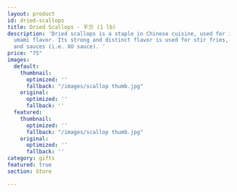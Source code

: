 ```yaml
---
layout: product
id: dried-scallops
title: Dried Scallops - 干贝 (1 lb)
description: 'Dried scallops is a staple in Chinese cuisine, used for its sweet and
  umami flavor. Its strong and distinct flavor is used for stir fries, porridge, stews,
  and sauces (i.e. XO sauce). '
price: "75"
images:
  default:
    thumbnail:
      optimized: ''
      fallback: "/images/scallop thumb.jpg"
    original:
      optimized: ''
      fallback: ''
  featured:
    thumbnail:
      optimized: ''
      fallback: "/images/scallop thumb.jpg"
    original:
      optimized: ''
      fallback: ''
category: gifts
featured: true
section: Store

---
```


